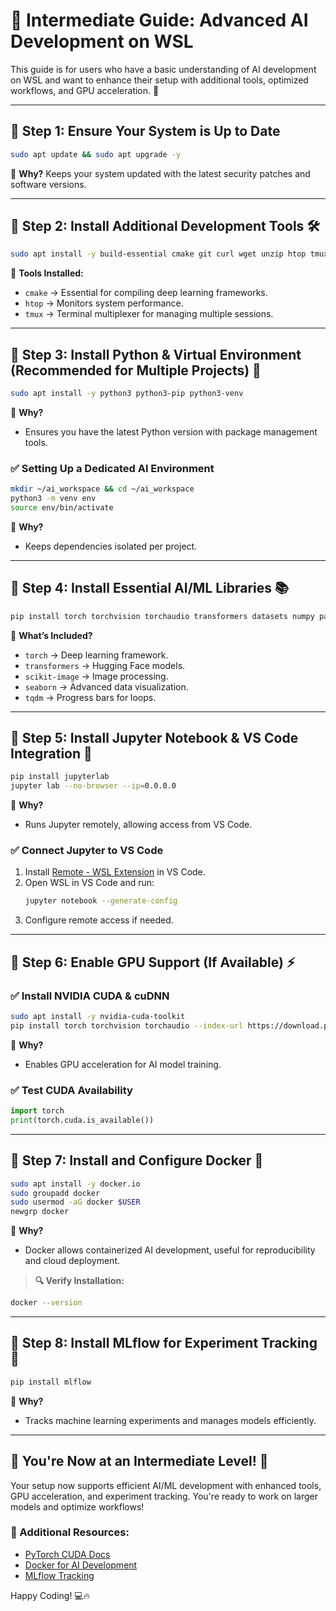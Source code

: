 # 🚀 Intermediate Guide: Advanced AI Development on WSL

This guide is for users who have a basic understanding of AI development on WSL and want to enhance their setup with additional tools, optimized workflows, and GPU acceleration. 🎯

---
## 🔹 Step 1: Ensure Your System is Up to Date
```sh
sudo apt update && sudo apt upgrade -y
```
📌 **Why?** Keeps your system updated with the latest security patches and software versions.

---
## 🔹 Step 2: Install Additional Development Tools 🛠️
```sh
sudo apt install -y build-essential cmake git curl wget unzip htop tmux
```
📌 **Tools Installed:**
- `cmake` → Essential for compiling deep learning frameworks.
- `htop` → Monitors system performance.
- `tmux` → Terminal multiplexer for managing multiple sessions.

---
## 🔹 Step 3: Install Python & Virtual Environment (Recommended for Multiple Projects) 🐍
```sh
sudo apt install -y python3 python3-pip python3-venv
```
📌 **Why?**
- Ensures you have the latest Python version with package management tools.

### ✅ Setting Up a Dedicated AI Environment
```sh
mkdir ~/ai_workspace && cd ~/ai_workspace
python3 -m venv env
source env/bin/activate
```
📌 **Why?**
- Keeps dependencies isolated per project.

---
## 🔹 Step 4: Install Essential AI/ML Libraries 📚
```sh
pip install torch torchvision torchaudio transformers datasets numpy pandas matplotlib scikit-learn scikit-image seaborn tqdm
```
📌 **What’s Included?**
- `torch` → Deep learning framework.
- `transformers` → Hugging Face models.
- `scikit-image` → Image processing.
- `seaborn` → Advanced data visualization.
- `tqdm` → Progress bars for loops.

---
## 🔹 Step 5: Install Jupyter Notebook & VS Code Integration 📓
```sh
pip install jupyterlab
jupyter lab --no-browser --ip=0.0.0.0
```
📌 **Why?**
- Runs Jupyter remotely, allowing access from VS Code.

### ✅ Connect Jupyter to VS Code
1. Install [Remote - WSL Extension](https://marketplace.visualstudio.com/items?itemName=ms-vscode-remote.remote-wsl) in VS Code.
2. Open WSL in VS Code and run:
   ```sh
   jupyter notebook --generate-config
   ```
3. Configure remote access if needed.

---
## 🔹 Step 6: Enable GPU Support (If Available) ⚡

### ✅ Install NVIDIA CUDA & cuDNN
```sh
sudo apt install -y nvidia-cuda-toolkit
pip install torch torchvision torchaudio --index-url https://download.pytorch.org/whl/cu118
```
📌 **Why?**
- Enables GPU acceleration for AI model training.

### ✅ Test CUDA Availability
```python
import torch
print(torch.cuda.is_available())
```

---
## 🔹 Step 7: Install and Configure Docker 🐳
```sh
sudo apt install -y docker.io
sudo groupadd docker
sudo usermod -aG docker $USER
newgrp docker
```
📌 **Why?**
- Docker allows containerized AI development, useful for reproducibility and cloud deployment.

> **🔍 Verify Installation:**
```sh
docker --version
```

---
## 🔹 Step 8: Install MLflow for Experiment Tracking 🎯
```sh
pip install mlflow
```
📌 **Why?**
- Tracks machine learning experiments and manages models efficiently.

---
## 🎉 You're Now at an Intermediate Level! 🚀

Your setup now supports efficient AI/ML development with enhanced tools, GPU acceleration, and experiment tracking. You're ready to work on larger models and optimize workflows!

### 🔗 Additional Resources:
- [PyTorch CUDA Docs](https://pytorch.org/get-started/previous-versions/)
- [Docker for AI Development](https://docs.docker.com/)
- [MLflow Tracking](https://mlflow.org/docs/latest/tracking.html)

Happy Coding! 💻🔥
